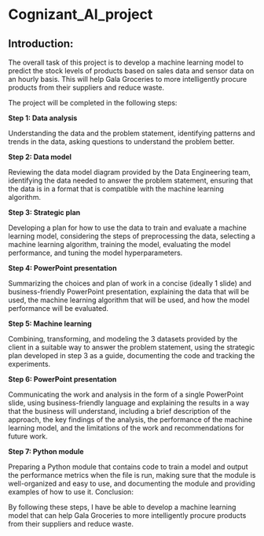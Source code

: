 # Cognizant_AI_project

## Introduction:

The overall task of this project is to develop a machine learning model to predict the stock levels of products based on sales data and sensor data on an hourly basis. This will help Gala Groceries to more intelligently procure products from their suppliers and reduce waste.

The project will be completed in the following steps:

**Step 1: Data analysis**

Understanding the data and the problem statement, identifying patterns and trends in the data, asking questions to understand the problem better.

**Step 2: Data model**

Reviewing the data model diagram provided by the Data Engineering team, identifying the data needed to answer the problem statement, ensuring that the data is in a format that is compatible with the machine learning algorithm.

**Step 3: Strategic plan**

Developing a plan for how to use the data to train and evaluate a machine learning model, considering the steps of preprocessing the data, selecting a machine learning algorithm, training the model, evaluating the model performance, and tuning the model hyperparameters.

**Step 4: PowerPoint presentation**

Summarizing the choices and plan of work in a concise (ideally 1 slide) and business-friendly PowerPoint presentation, explaining the data that will be used, the machine learning algorithm that will be used, and how the model performance will be evaluated.

**Step 5: Machine learning**

Combining, transforming, and modeling the 3 datasets provided by the client in a suitable way to answer the problem statement, using the strategic plan developed in step 3 as a guide, documenting the code and tracking the experiments.

**Step 6: PowerPoint presentation**

Communicating the work and analysis in the form of a single PowerPoint slide, using business-friendly language and explaining the results in a way that the business will understand, including a brief description of the approach, the key findings of the analysis, the performance of the machine learning model, and the limitations of the work and recommendations for future work.

**Step 7: Python module**

Preparing a Python module that contains code to train a model and output the performance metrics when the file is run, making sure that the module is well-organized and easy to use, and documenting the module and providing examples of how to use it.
Conclusion:

By following these steps, I have be able to develop a machine learning model that can help Gala Groceries to more intelligently procure products from their suppliers and reduce waste.
